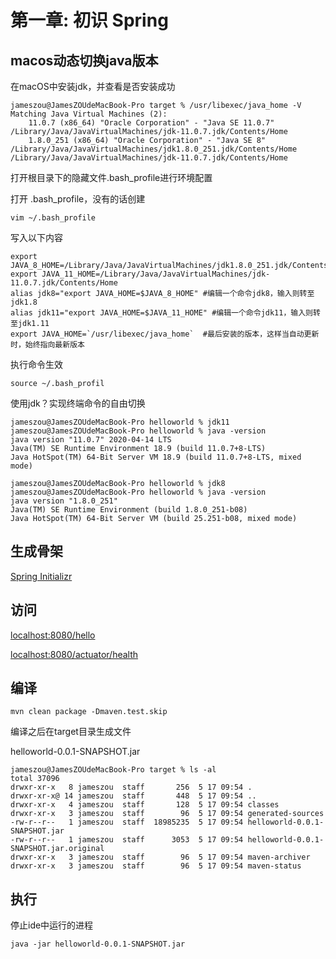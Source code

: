 # 第一章: 初识 Spring

## macos动态切换java版本

在macOS中安装jdk，并查看是否安装成功

```shell
jameszou@JamesZOUdeMacBook-Pro target % /usr/libexec/java_home -V
Matching Java Virtual Machines (2):
    11.0.7 (x86_64) "Oracle Corporation" - "Java SE 11.0.7" /Library/Java/JavaVirtualMachines/jdk-11.0.7.jdk/Contents/Home
    1.8.0_251 (x86_64) "Oracle Corporation" - "Java SE 8" /Library/Java/JavaVirtualMachines/jdk1.8.0_251.jdk/Contents/Home
/Library/Java/JavaVirtualMachines/jdk-11.0.7.jdk/Contents/Home
```

打开根目录下的隐藏文件.bash_profile进行环境配置

打开 .bash_profile，没有的话创建

```
vim ~/.bash_profile
```

写入以下内容

```shell
export JAVA_8_HOME=/Library/Java/JavaVirtualMachines/jdk1.8.0_251.jdk/Contents/Home
export JAVA_11_HOME=/Library/Java/JavaVirtualMachines/jdk-11.0.7.jdk/Contents/Home
alias jdk8="export JAVA_HOME=$JAVA_8_HOME" #编辑一个命令jdk8，输入则转至jdk1.8
alias jdk11="export JAVA_HOME=$JAVA_11_HOME" #编辑一个命令jdk11，输入则转至jdk1.11
export JAVA_HOME=`/usr/libexec/java_home`  #最后安装的版本，这样当自动更新时，始终指向最新版本
```

执行命令生效

```shell
source ~/.bash_profil
```

使用jdk？实现终端命令的自由切换

```shell
jameszou@JamesZOUdeMacBook-Pro helloworld % jdk11
jameszou@JamesZOUdeMacBook-Pro helloworld % java -version
java version "11.0.7" 2020-04-14 LTS
Java(TM) SE Runtime Environment 18.9 (build 11.0.7+8-LTS)
Java HotSpot(TM) 64-Bit Server VM 18.9 (build 11.0.7+8-LTS, mixed mode)

jameszou@JamesZOUdeMacBook-Pro helloworld % jdk8
jameszou@JamesZOUdeMacBook-Pro helloworld % java -version
java version "1.8.0_251"
Java(TM) SE Runtime Environment (build 1.8.0_251-b08)
Java HotSpot(TM) 64-Bit Server VM (build 25.251-b08, mixed mode)
```

## 生成骨架

[Spring Initializr](https://start.spring.io/)

## 访问

[localhost:8080/hello](http://localhost:8080/hello)

[localhost:8080/actuator/health](http://localhost:8080/actuator/health)

## 编译

```shell
mvn clean package -Dmaven.test.skip
```

编译之后在target目录生成文件

helloworld-0.0.1-SNAPSHOT.jar

```shell
jameszou@JamesZOUdeMacBook-Pro target % ls -al
total 37096
drwxr-xr-x   8 jameszou  staff       256  5 17 09:54 .
drwxr-xr-x@ 14 jameszou  staff       448  5 17 09:54 ..
drwxr-xr-x   4 jameszou  staff       128  5 17 09:54 classes
drwxr-xr-x   3 jameszou  staff        96  5 17 09:54 generated-sources
-rw-r--r--   1 jameszou  staff  18985235  5 17 09:54 helloworld-0.0.1-SNAPSHOT.jar
-rw-r--r--   1 jameszou  staff      3053  5 17 09:54 helloworld-0.0.1-SNAPSHOT.jar.original
drwxr-xr-x   3 jameszou  staff        96  5 17 09:54 maven-archiver
drwxr-xr-x   3 jameszou  staff        96  5 17 09:54 maven-status
```

## 执行

停止ide中运行的进程

```
java -jar helloworld-0.0.1-SNAPSHOT.jar
```

